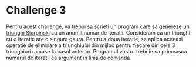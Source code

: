 # Challenge 3

Pentru acest challenge, va trebui sa scrieti un program care sa genereze un
[triunghi Sierpinski](https://en.wikipedia.org/wiki/Sierpinski_triangle) cu un
anumit numar de iteratii. Consideram ca un triunghi cu o iteratie are o singura
gaura. Pentru a doua iteratie, se aplica aceeasi operatie de eliminare a
triunghiului din mijloc pentru fiecare din cele 3 triunghiuri ramase la pasul
anterior. Programul vostru trebuie sa primeasca numarul de iteratii ca argument
in linia de comanda
